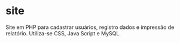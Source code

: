# site
Site em PHP para cadastrar usuários, registro dados e impressão de relatório. Utiliza-se CSS, Java Script e MySQL.
